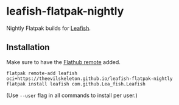 # leafish-flatpak-nightly

Nightly Flatpak builds for [Leafish](https://github.com/Lea-fish/Leafish).

## Installation

Make sure to have the [Flathub remote](https://flatpak.org/setup/) added.

```
flatpak remote-add leafish oci+https://theevilskeleton.github.io/leafish-flatpak-nightly
flatpak install leafish com.github.Lea_fish.Leafish
```

(Use `--user` flag in all commands to install per user.)
